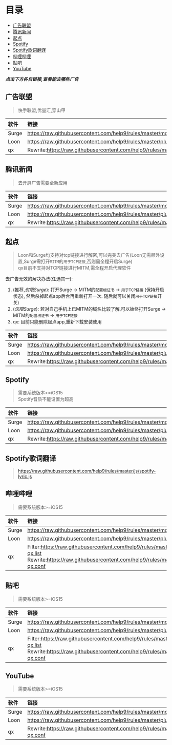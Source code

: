 # 目录
- [广告联盟](#广告联盟)
- [腾讯新闻](#腾讯新闻)
- [起点](#起点)
- [Spotify](#spotify)
- [Spotify歌词翻译](#spotify歌词翻译)
- [哔哩哔哩](#哔哩哔哩)
- [贴吧](#贴吧)
- [YouTube](#youTube)

**_点击下方各自链接,查看能去哪些广告_**

## 广告联盟
> 快手联盟,优量汇,穿山甲

| 软件 | 链接 |
| :-----| :---- |
| Surge | https://raw.githubusercontent.com/help9/rules/master/module/adsense.sgmodule |
| Loon | https://raw.githubusercontent.com/help9/rules/master/plugin/adsense.plugin |
| qx | Rewrite:https://raw.githubusercontent.com/help9/rules/master/module/adsense.conf |

## 腾讯新闻
> 去开屏广告需要全新应用

| 软件 | 链接 |
| :-----| :---- |
| Surge | https://raw.githubusercontent.com/help9/rules/master/module/qqnews.sgmodule |
| Loon | https://raw.githubusercontent.com/help9/rules/master/plugin/qqnews.plugin |
| qx | Rewrite:https://raw.githubusercontent.com/help9/rules/master/module/qqnews.conf |


## 起点
> Loon和Surge均支持对tcp链接进行解密,可以完美去广告(Loon无需额外设置,Surge需打开`MITM`的`用于TCP链接`,否则需全程开启Surge)  
> qx目前不支持对TCP链接进行MITM,需全程开启代理软件

去广告无效的解决办法(任选其一):
1. (推荐,*仅限Surge*): 打开Surge -> MITM的`配置根证书` -> `用于TCP链接` (保持开启状态), 然后杀掉起点app后台再重新打开一次. 随后就可以关闭`用于TCP链接`开关)
2. (*仅限Surge*): 若对自己手机上已MITM的域名比较了解,可以始终打开Surge -> MITM的`配置根证书` -> `用于TCP链接`
3. qx: 目前只能删除起点app,重新下载安装使用

| 软件 | 链接 |
| :-----| :---- |
| Surge | https://raw.githubusercontent.com/help9/rules/master/module/qidian.sgmodule |
| Loon | https://raw.githubusercontent.com/help9/rules/master/plugin/qidian.plugin |
| qx | Rewrite:https://raw.githubusercontent.com/help9/rules/master/module/qidian.conf |


## Spotify
> 需要系统版本>=iOS15  
> Spotify音质不能设置为超高

| 软件 | 链接 |
| :-----| :---- |
| Surge | https://raw.githubusercontent.com/help9/rules/master/module/spotify.module |
| Loon | https://raw.githubusercontent.com/help9/rules/master/plugin/spotify.plugin |
| qx | Rewrite:https://raw.githubusercontent.com/help9/rules/master/module/spotify.conf |


## Spotify歌词翻译
> https://raw.githubusercontent.com/help9/rules/master/js/spotify-lyric.js


## 哔哩哔哩
> 需要系统版本>=iOS15

| 软件 | 链接 |
| :-----| :---- |
| Surge | https://raw.githubusercontent.com/help9/rules/master/module/bilibili.sgmodule |
| Loon | https://raw.githubusercontent.com/help9/rules/master/plugin/bilibili.plugin |
| qx | Filter:https://raw.githubusercontent.com/help9/rules/master/rule/bilibili-ad-qx.list  <br> Rewrite:https://raw.githubusercontent.com/help9/rules/master/module/bilibili-qx.conf |


## 贴吧
> 需要系统版本>=iOS15

| 软件 | 链接 |
| :-----| :---- |
| Surge | https://raw.githubusercontent.com/help9/rules/master/module/tieba.sgmodule |
| Loon | https://raw.githubusercontent.com/help9/rules/master/plugin/tieba.plugin |
| qx | Filter:https://raw.githubusercontent.com/help9/rules/master/rule/tieba-ad-qx.list  <br> Rewrite:https://raw.githubusercontent.com/help9/rules/master/module/tieba-qx.conf |


## YouTube
> 需要系统版本>=iOS15

| 软件 | 链接                                                                                                                                                                                  |
| :-----|:------------------------------------------------------------------------------------------------------------------------------------------------------------------------------------|
| Surge | https://raw.githubusercontent.com/help9/rules/master/module/youtube.sgmodule                                                                                                    |
| Loon | https://raw.githubusercontent.com/help9/rules/master/plugin/youtube.plugin                                                                                                      |
| qx | Rewrite:https://raw.githubusercontent.com/help9/rules/master/module/youtube-qx.conf   |

